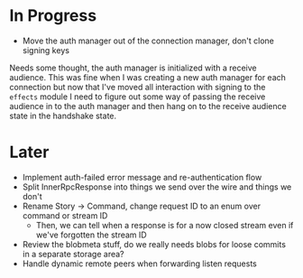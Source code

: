 # In Progress
* Move the auth manager out of the connection manager, don't clone signing keys

Needs some thought, the auth manager is initialized with a receive audience. This was fine when I was creating a new auth manager for each connection but now that I've moved all interaction with signing to the `effects` module I need to figure out some way of passing the receive audience in to the auth manager and then hang on to the receive audience state in the handshake state.

# Later
* Implement auth-failed error message and re-authentication flow
* Split InnerRpcResponse into things we send over the wire and things we don't
* Rename Story -> Command, change request ID to an enum over command or stream ID
  * Then, we can tell when a response is for a now closed stream even if we've forgotten the stream ID
* Review the blobmeta stuff, do we really needs blobs for loose commits in a separate storage area?
* Handle dynamic remote peers when forwarding listen requests
